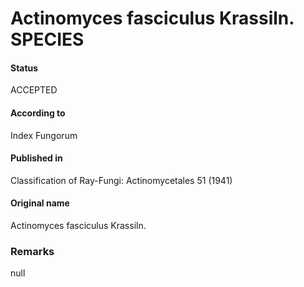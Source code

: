 # Actinomyces fasciculus Krassiln. SPECIES

#### Status
ACCEPTED

#### According to
Index Fungorum

#### Published in
Classification of Ray-Fungi: Actinomycetales 51 (1941)

#### Original name
Actinomyces fasciculus Krassiln.

### Remarks
null